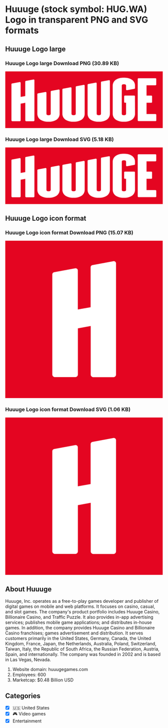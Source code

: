 # Huuuge (stock symbol: HUG.WA) Logo in transparent PNG and SVG formats

## Huuuge Logo large

### Huuuge Logo large Download PNG (30.89 KB)

![Huuuge Logo large Download PNG (30.89 KB)](/img/orig/HUG.WA_BIG-f0a26d57.png)

### Huuuge Logo large Download SVG (5.18 KB)

![Huuuge Logo large Download SVG (5.18 KB)](/img/orig/HUG.WA_BIG-2c716d14.svg)

## Huuuge Logo icon format

### Huuuge Logo icon format Download PNG (15.07 KB)

![Huuuge Logo icon format Download PNG (15.07 KB)](/img/orig/HUG.WA-fea5d4ab.png)

### Huuuge Logo icon format Download SVG (1.06 KB)

![Huuuge Logo icon format Download SVG (1.06 KB)](/img/orig/HUG.WA-6a4908b4.svg)

## About Huuuge

Huuuge, Inc. operates as a free-to-play games developer and publisher of digital games on mobile and web platforms. It focuses on casino, casual, and slot games. The company's product portfolio includes Huuuge Casino, Billionaire Casino, and Traffic Puzzle. It also provides in-app advertising services; publishes mobile game applications; and distributes in-house games. In addition, the company provides Huuuge Casino and Billionaire Casino franchises; games advertisement and distribution. It serves customers primarily in the United States, Germany, Canada, the United Kingdom, France, Japan, the Netherlands, Australia, Poland, Switzerland, Taiwan, Italy, the Republic of South Africa, the Russian Federation, Austria, Spain, and internationally. The company was founded in 2002 and is based in Las Vegas, Nevada.

1. Website domain: huuugegames.com
2. Employees: 600
3. Marketcap: $0.48 Billion USD


## Categories
- [x] 🇺🇸 United States
- [x] 🎮 Video games
- [x] Entertainment
